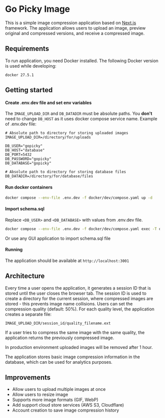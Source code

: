 # Go Picky Image

This is a simple image compression application based on [Next.js](https://nextjs.org) framework. The application allows users to upload an image, preview original and compressed versions, and receive a compressed image.

## Requirements

To run application, you need Docker installed. The following Docker version is used while developing:

```
docker 27.5.1
```

## Getting started

#### Create .env.dev file and set env variables

The `IMAGE_UPLOAD_DIR` and `DB_DATADIR` must be absolute paths. You **don't** need to change `DB_HOST` as it uses docker compose service name. Example of .env.dev file:

```
# Absolute path to directory for storing uploaded images
IMAGE_UPLOAD_DIR=/directory/for/uploads

DB_USER="gopicky"
DB_HOST="database"
DB_PORT=5432
DB_PASSWORD="gopicky"
DB_DATABASE="gopicky"

# Absolute path to directory for storing database files
DB_DATADIR=/directory/for/database/files
```

#### Run docker containers

```bash
docker compose --env-file .env.dev -f docker/dev/compose.yaml up -d
```

#### Import schema.sql

Replace `<DB_USER>` and `<DB_DATABASE>` with values from .env.dev file.

```bash
docker compose --env-file .env.dev -f docker/dev/compose.yaml exec -T database psql -U <DB_USER> -d <DB_DATABASE> < schema.sql
```

Or use any GUI application to import schema.sql file

#### Running

The application should be available at `http://localhost:3001`

## Architecture

Every time a user opens the application, it generates a session ID that is stored until the user closes the browser tab. The session ID is used to create a directory for the current session, where compressed images are stored - this prevents image name collisions. Users can set the compression quality (default: 50%). For each quality level, the application creates a separate file:

```
IMAGE_UPLOAD_DIR/session_id/quality_filename.ext
```

If a user tries to compress the same image with the same quality, the application returns the previously compressed image.

In production environment uploaded images will be removed after 1 hour.

The application stores basic image compression information in the database, which can be used for analytics purposes.

## Improvements

- Allow users to upload multiple images at once
- Allow users to resize image
- Supports more image formats (GIF, WebP)
- Add support cloud store services (AWS S3, Cloudflare)
- Account creation to save image compression history
